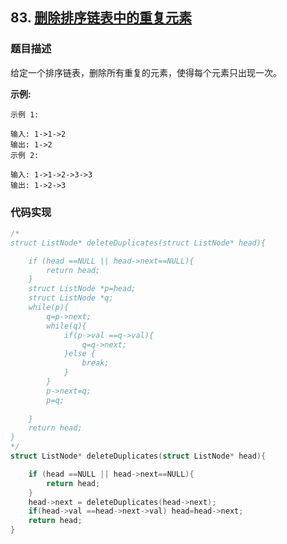 ## 83. [删除排序链表中的重复元素](https://leetcode-cn.com/problems/remove-duplicates-from-sorted-list/)

### 题目描述
给定一个排序链表，删除所有重复的元素，使得每个元素只出现一次。

**示例:**
```
示例 1:

输入: 1->1->2
输出: 1->2
示例 2:

输入: 1->1->2->3->3
输出: 1->2->3
```
### 代码实现
```c
/*
struct ListNode* deleteDuplicates(struct ListNode* head){

    if (head ==NULL || head->next==NULL){
        return head;
    }
    struct ListNode *p=head;
    struct ListNode *q;
    while(p){
        q=p->next;
        while(q){
            if(p->val ==q->val){
                q=q->next;
            }else {
                break;
            }
        }        
        p->next=q;
        p=q;
        
    }
    return head;
}
*/
struct ListNode* deleteDuplicates(struct ListNode* head){

    if (head ==NULL || head->next==NULL){
        return head;
    }
    head->next = deleteDuplicates(head->next);
    if(head->val ==head->next->val) head=head->next;
    return head;
}
```
